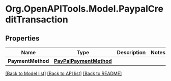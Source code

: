 # Org.OpenAPITools.Model.PaypalCreditTransaction
## Properties

Name | Type | Description | Notes
------------ | ------------- | ------------- | -------------
**PaymentMethod** | [**PayPalPaymentMethod**](PayPalPaymentMethod.md) |  | 

[[Back to Model list]](../README.md#documentation-for-models) [[Back to API list]](../README.md#documentation-for-api-endpoints) [[Back to README]](../README.md)

